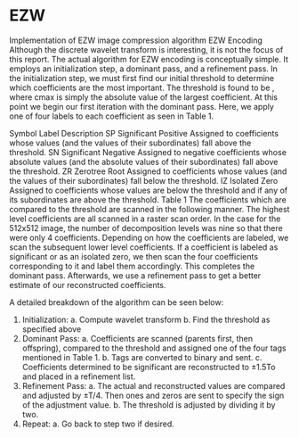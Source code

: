 # EZW
Implementation of EZW image compression algorithm
EZW Encoding
Although the discrete wavelet transform is interesting, it is not the focus of this report.  The actual algorithm for EZW encoding is conceptually simple.  It employs an initialization step, a dominant pass, and a refinement pass.  In the initialization step, we must first find our initial threshold to determine which coefficients are the most important.  The threshold is found to be , where cmax is simply the absolute value of the largest coefficient.  At this point we begin our first iteration with the dominant pass.  Here, we apply one of four labels to each coefficient as seen in Table 1.

Symbol
Label
Description
SP
Significant Positive
Assigned to coefficients whose values (and the values of their subordinates) fall above the threshold.
SN
Significant Negative
Assigned to negative coefficients whose absolute values (and the absolute values of their subordinates) fall above the threshold.
ZR
Zerotree Root
Assigned to coefficients whose values (and the values of their subordinates) fall below the threshold.
IZ
Isolated Zero
Assigned to coefficients whose values are below the threshold and if any of its subordinates are above the threshold.
Table 1
The coefficients which are compared to the threshold are scanned in the following manner.  The highest level coefficients are all scanned in a raster scan order.  In the case for the 512x512 image, the number of decomposition levels was nine so that there were only 4 coefficients.  Depending on how the coefficients are labeled, we scan the subsequent lower level coefficients.  If a coefficient is labeled as significant or as an isolated zero, we then scan the four coefficients corresponding to it and label them accordingly.  This completes the dominant pass.  Afterwards, we use a refinement pass to get a better estimate of our reconstructed coefficients.

A detailed breakdown of the algorithm can be seen below:

1.	Initialization:
a.	Compute wavelet transform
b.	Find the threshold as specified above
2.	Dominant Pass:
a.	Coefficients are scanned (parents first, then offspring), compared to the threshold and assigned one of the four tags mentioned in Table 1. 
b.	Tags are converted to binary and sent.
c.	Coefficients determined to be significant are reconstructed to ±1.5To and placed in a refinement list.
3.	Refinement Pass:
a.	The actual and reconstructed values are compared and adjusted by ±T/4.  Then ones and zeros are sent to specify the sign of the adjustment value.
b.	The threshold is adjusted by dividing it by two.
4.	Repeat:
a.	Go back to step two if desired.
